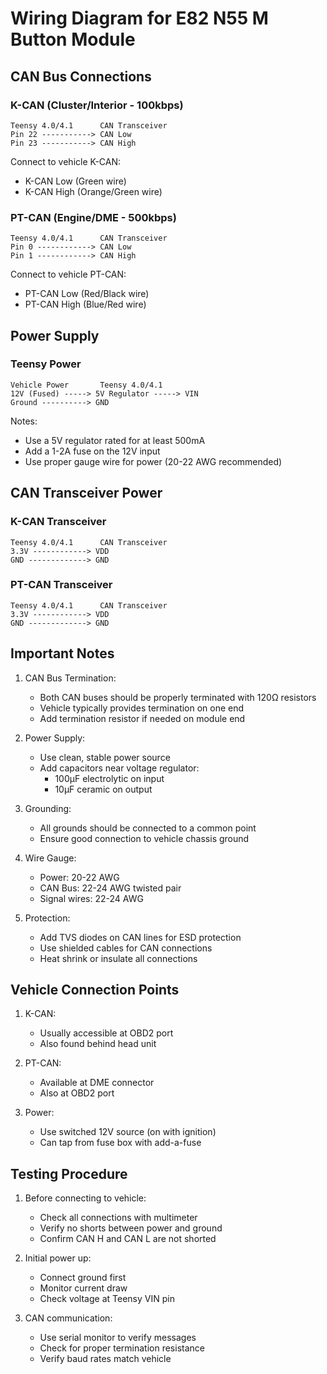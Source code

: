 # Wiring Diagram for E82 N55 M Button Module

## CAN Bus Connections

### K-CAN (Cluster/Interior - 100kbps)

```
Teensy 4.0/4.1      CAN Transceiver
Pin 22 -----------> CAN Low
Pin 23 -----------> CAN High
```

Connect to vehicle K-CAN:

- K-CAN Low (Green wire)
- K-CAN High (Orange/Green wire)

### PT-CAN (Engine/DME - 500kbps)

```
Teensy 4.0/4.1      CAN Transceiver
Pin 0 ------------> CAN Low
Pin 1 ------------> CAN High
```

Connect to vehicle PT-CAN:

- PT-CAN Low (Red/Black wire)
- PT-CAN High (Blue/Red wire)

## Power Supply

### Teensy Power

```
Vehicle Power       Teensy 4.0/4.1
12V (Fused) -----> 5V Regulator -----> VIN
Ground ----------> GND
```

Notes:

- Use a 5V regulator rated for at least 500mA
- Add a 1-2A fuse on the 12V input
- Use proper gauge wire for power (20-22 AWG recommended)

## CAN Transceiver Power

### K-CAN Transceiver

```
Teensy 4.0/4.1      CAN Transceiver
3.3V ------------> VDD
GND -------------> GND
```

### PT-CAN Transceiver

```
Teensy 4.0/4.1      CAN Transceiver
3.3V ------------> VDD
GND -------------> GND
```

## Important Notes

1. CAN Bus Termination:

   - Both CAN buses should be properly terminated with 120Ω resistors
   - Vehicle typically provides termination on one end
   - Add termination resistor if needed on module end

2. Power Supply:

   - Use clean, stable power source
   - Add capacitors near voltage regulator:
     - 100µF electrolytic on input
     - 10µF ceramic on output

3. Grounding:

   - All grounds should be connected to a common point
   - Ensure good connection to vehicle chassis ground

4. Wire Gauge:

   - Power: 20-22 AWG
   - CAN Bus: 22-24 AWG twisted pair
   - Signal wires: 22-24 AWG

5. Protection:
   - Add TVS diodes on CAN lines for ESD protection
   - Use shielded cables for CAN connections
   - Heat shrink or insulate all connections

## Vehicle Connection Points

1. K-CAN:

   - Usually accessible at OBD2 port
   - Also found behind head unit

2. PT-CAN:

   - Available at DME connector
   - Also at OBD2 port

3. Power:
   - Use switched 12V source (on with ignition)
   - Can tap from fuse box with add-a-fuse

## Testing Procedure

1. Before connecting to vehicle:

   - Check all connections with multimeter
   - Verify no shorts between power and ground
   - Confirm CAN H and CAN L are not shorted

2. Initial power up:

   - Connect ground first
   - Monitor current draw
   - Check voltage at Teensy VIN pin

3. CAN communication:
   - Use serial monitor to verify messages
   - Check for proper termination resistance
   - Verify baud rates match vehicle
